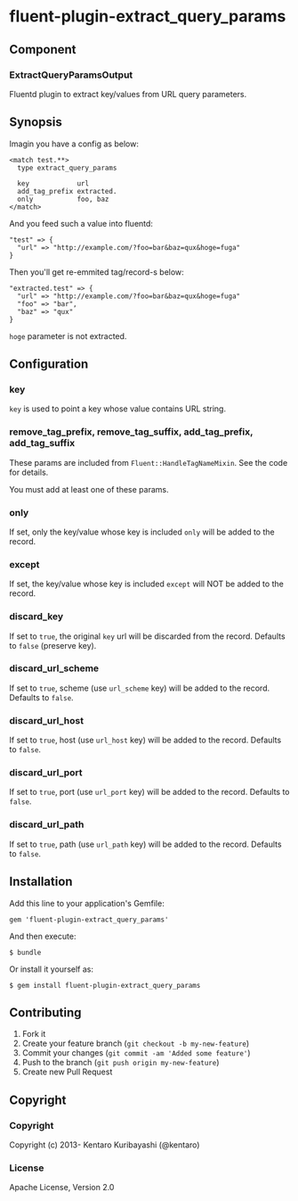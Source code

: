 # fluent-plugin-extract_query_params

## Component

### ExtractQueryParamsOutput

Fluentd plugin to extract key/values from URL query parameters.

## Synopsis

Imagin you have a config as below:

```
<match test.**>
  type extract_query_params

  key            url
  add_tag_prefix extracted.
  only           foo, baz
</match>
```

And you feed such a value into fluentd:

```
"test" => {
  "url" => "http://example.com/?foo=bar&baz=qux&hoge=fuga"
}
```

Then you'll get re-emmited tag/record-s below:

```
"extracted.test" => {
  "url" => "http://example.com/?foo=bar&baz=qux&hoge=fuga"
  "foo" => "bar",
  "baz" => "qux"
}
```

`hoge` parameter is not extracted.

## Configuration

### key

`key` is used to point a key whose value contains URL string.

### remove_tag_prefix, remove_tag_suffix, add_tag_prefix, add_tag_suffix

These params are included from `Fluent::HandleTagNameMixin`. See the code for details.

You must add at least one of these params.

### only

If set, only the key/value whose key is included `only` will be added to the record.

### except

If set, the key/value whose key is included `except` will NOT be added to the record.

### discard_key

If set to `true`, the original `key` url will be discarded from the record. Defaults to `false` (preserve key).

### discard_url_scheme

If set to `true`, scheme (use `url_scheme` key) will be added to the record. Defaults to `false`.

### discard_url_host

If set to `true`, host (use `url_host` key) will be added to the record. Defaults to `false`.

### discard_url_port

If set to `true`, port (use `url_port` key) will be added to the record. Defaults to `false`.

### discard_url_path

If set to `true`, path (use `url_path` key) will be added to the record. Defaults to `false`.

## Installation

Add this line to your application's Gemfile:

    gem 'fluent-plugin-extract_query_params'

And then execute:

    $ bundle

Or install it yourself as:

    $ gem install fluent-plugin-extract_query_params

## Contributing

1. Fork it
2. Create your feature branch (`git checkout -b my-new-feature`)
3. Commit your changes (`git commit -am 'Added some feature'`)
4. Push to the branch (`git push origin my-new-feature`)
5. Create new Pull Request

## Copyright

### Copyright

Copyright (c) 2013- Kentaro Kuribayashi (@kentaro)

### License

Apache License, Version 2.0
